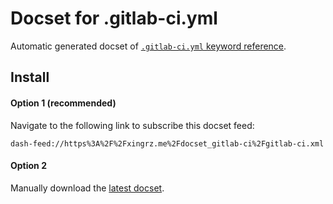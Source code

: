 Docset for .gitlab-ci.yml
==========

Automatic generated docset of [`.gitlab-ci.yml` keyword reference](https://docs.gitlab.com/ee/ci/yaml/).

## Install

#### Option 1 (recommended)

Navigate to the following link to subscribe this docset feed:

```
dash-feed://https%3A%2F%2Fxingrz.me%2Fdocset_gitlab-ci%2Fgitlab-ci.xml
```

#### Option 2

Manually download the [latest docset](https://github.com/xingrz/docset_gitlab-ci/releases/latest).
